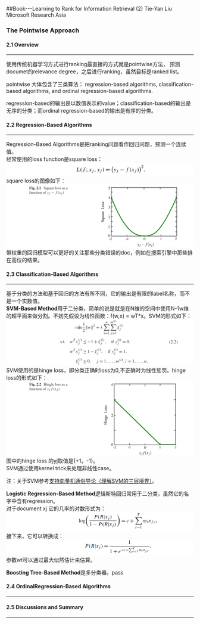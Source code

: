 ##Book---Learning to Rank for Information Retrieval (2)
Tie-Yan Liu  Microsoft Research Asia<br>
### The Pointwise Approach
#### 2.1 Overview
------------------
使用传统机器学习方式进行ranking最直接的方式就是pointwise方法， 预测documet的relevance degree，之后进行ranking，虽然目标是ranked list。<br>

pointwise 大体包含了三类算法： regression-based algorithms, classification-based algorithms,
and ordinal regression-based algorithms.<br>

regression-based的输出是以数值表示的value；classification-based的输出是无序的分类；而ordinal regression-based的输出是有序的分类。<br>


#### 2.2 Regression-Based Algorithms
------------------
Regression-Based Algorithms是把ranking问题看作回归问题，预测一个连续值。<br>
经常使用的loss function是square loss：<br>
![lty_2](/images/liutieyan/lty_2.png)<br>
square loss的图像如下：<br>
![lty_21](/images/liutieyan/lty_21.png)<br>
带权重的回归模型可以更好的关注那些分类错误的doc，例如在搜索引擎中那些排在高位的结果。<br>

#### 2.3 Classification-Based Algorithms
------------------
基于分类的方法和基于回归的方法有所不同，它的输出是有限的label名称，而不是一个实数值。<br>
**SVM-Based Method**用于二分类，简单的说是就是在N维的空间中使用N-1w维的超平面来做分割。不妨先假设为线性函数：f(w,x) = wT*x。SVM的形式如下：<br>
![lty_22](/images/liutieyan/lty_22.png)<br>
SVM使用的是hinge loss，即分类正确时loss为0,不正确时为线性惩罚。hinge loss的形式如下：<br>
![lty_23](/images/liutieyan/lty_23.png)<br>
图中的hinge loss 的yj取值是{+1，-1}。<br>
SVM通过使用kernel trick来处理非线性case。<br>

注：关于SVM参考[支持向量机通俗导论（理解SVM的三层境界）](http://blog.csdn.net/v_july_v/article/details/7624837)。


**Logistic Regression-Based Method**逻辑斯特回归常用于二分类，虽然它的名字中含有regression。<br>
对于document xj 它的几率的对数形式为：<br>
![lty_24](/images/liutieyan/lty_24.png)<br>
接下来，它可以转换成：<br>
![lty_25](/images/liutieyan/lty_25.png)<br>
参数wt可以通过最大似然估计来估算。<br>

**Boosting Tree-Based Method**是多分类器。pass<br>



#### 2.4 OrdinalRegression-Based Algorithms
------------------


#### 2.5 Discussions and Summary
------------------



